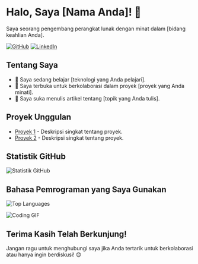# Halo, Saya [Nama Anda]! 👋

<!-- Pengenalan Singkat -->
Saya seorang pengembang perangkat lunak dengan minat dalam [bidang keahlian Anda].

<!-- Tambahkan Ikon Sosial Media -->
[![GitHub](https://img.shields.io/badge/-GitHub-black?style=flat-square&logo=github&logoColor=white)](https://github.com/username)
[![LinkedIn](https://img.shields.io/badge/-LinkedIn-blue?style=flat-square&logo=linkedin&logoColor=white)](https://www.linkedin.com/in/username/)

<!-- Tentang Saya -->
## Tentang Saya
- 🌱 Saya sedang belajar [teknologi yang Anda pelajari].
- 👯 Saya terbuka untuk berkolaborasi dalam proyek [proyek yang Anda minati].
- 📝 Saya suka menulis artikel tentang [topik yang Anda tulis].

<!-- Proyek Unggulan -->
## Proyek Unggulan
- [Proyek 1](https://github.com/username/proyek1) - Deskripsi singkat tentang proyek.
- [Proyek 2](https://github.com/username/proyek2) - Deskripsi singkat tentang proyek.

<!-- Statistik GitHub -->
## Statistik GitHub
![Statistik GitHub](https://github-readme-stats.vercel.app/api?username=yourusername&show_icons=true)

<!-- Languages -->
## Bahasa Pemrograman yang Saya Gunakan
![Top Languages](https://github-readme-stats.vercel.app/api/top-langs/?username=yourusername)

<!-- Tambahan: GIF atau Gambar -->
<img src="https://media.giphy.com/media/3o7aD4YXm5v4a5M1L6/giphy.gif" alt="Coding GIF">

<!-- Akhir Kata -->
## Terima Kasih Telah Berkunjung!
Jangan ragu untuk menghubungi saya jika Anda tertarik untuk berkolaborasi atau hanya ingin berdiskusi! 😊
